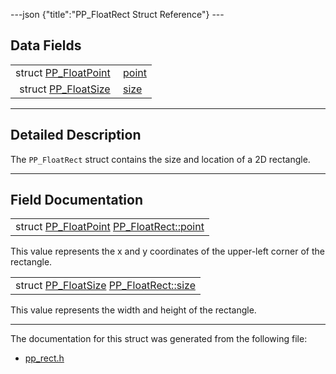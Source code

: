 ---json {"title":"PP\_FloatRect Struct Reference"} ---

Data Fields
-----------

<table><tbody><tr class="odd"><td style="text-align: right;">struct <a href="/docs/native-client/pepper_dev/c/struct_p_p___float_point/" class="el">PP_FloatPoint</a> </td><td><a href="/docs/native-client/pepper_dev/c/struct_p_p___float_rect#a9c1842db72443c25174df94e20a4f07d" class="el">point</a></td></tr><tr class="even"><td style="text-align: right;">struct <a href="/docs/native-client/pepper_dev/c/struct_p_p___float_size/" class="el">PP_FloatSize</a> </td><td><a href="/docs/native-client/pepper_dev/c/struct_p_p___float_rect#a29758a6bb4e577fe1f2e79fd46bc2134" class="el">size</a></td></tr></tbody></table>

------------------------------------------------------------------------

<span id="details" class="anchor" style="margin: 0;"></span>

Detailed Description
--------------------

The `PP_FloatRect` struct contains the size and location of a 2D rectangle.

------------------------------------------------------------------------

Field Documentation
-------------------

<span id="a9c1842db72443c25174df94e20a4f07d" class="anchor" style="margin: 0;"></span>

<table><tbody><tr class="odd"><td>struct <a href="/docs/native-client/pepper_dev/c/struct_p_p___float_point/" class="el">PP_FloatPoint</a> <a href="/docs/native-client/pepper_dev/c/struct_p_p___float_rect#a9c1842db72443c25174df94e20a4f07d" class="el">PP_FloatRect::point</a></td></tr></tbody></table>

This value represents the x and y coordinates of the upper-left corner of the rectangle.

<span id="a29758a6bb4e577fe1f2e79fd46bc2134" class="anchor" style="margin: 0;"></span>

<table><tbody><tr class="odd"><td>struct <a href="/docs/native-client/pepper_dev/c/struct_p_p___float_size/" class="el">PP_FloatSize</a> <a href="/docs/native-client/pepper_dev/c/struct_p_p___float_rect#a29758a6bb4e577fe1f2e79fd46bc2134" class="el">PP_FloatRect::size</a></td></tr></tbody></table>

This value represents the width and height of the rectangle.

------------------------------------------------------------------------

The documentation for this struct was generated from the following file:

-   <a href="/docs/native-client/pepper_dev/c/pp__rect_8h/" class="el">pp_rect.h</a>
